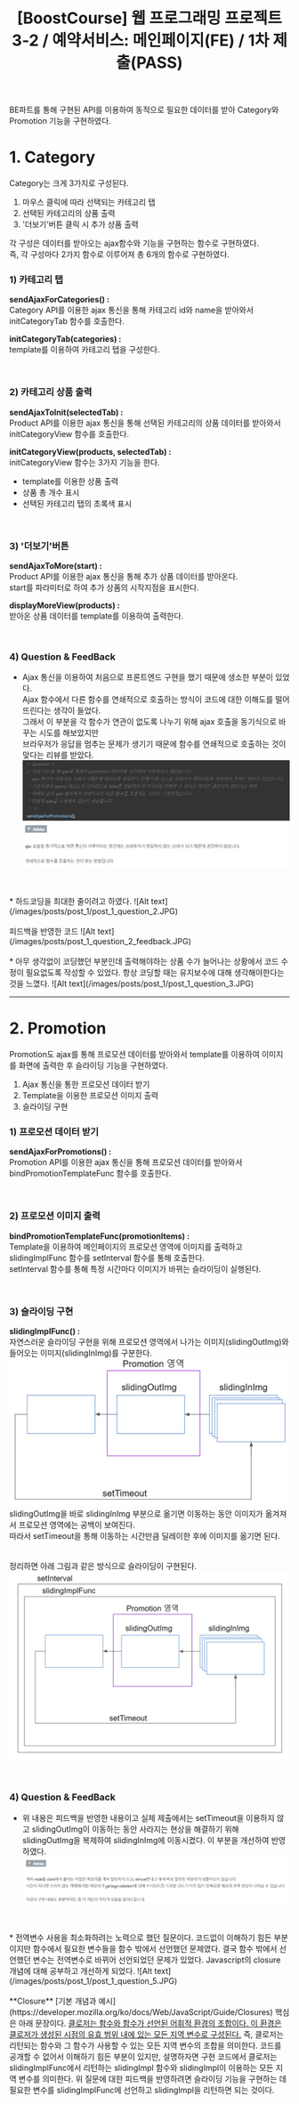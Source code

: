 ﻿---
layout: post
title: '[BoostCourse] 웹 프로그래밍 프로젝트 3-2 / 예약서비스: 메인페이지(FE) / 1차 제출(PASS)'
image: '/images/posts/boostcourse.JPG'
---



BE파트를 통해 구현된 API를 이용하여 동적으로 필요한 데이터를 받아 Category와 Promotion 기능을 구현하였다.  

# 1. Category

Category는 크게 3가지로 구성된다.  
1) 마우스 클릭에 따라 선택되는 카테고리 탭  
2) 선택된 카테고리의 상품 출력  
3) '더보기'버튼 클릭 시 추가 상품 출력  

각 구성은 데이터를 받아오는 ajax함수와 기능을 구현하는 함수로 구현하였다.  
즉, 각 구성마다 2가지 함수로 이루어져 총 6개의 함수로 구현하였다.  


### 1) 카테고리 탭
**sendAjaxForCategories() :**  
Category API를 이용한 ajax 통신을 통해 카테고리 id와 name을 받아와서 initCategoryTab 함수를 호출한다.

**initCategoryTab(categories) :**  
template를 이용하여 카테고리 탭을 구성한다.

<br/>

### 2) 카테고리 상품 출력
**sendAjaxToInit(selectedTab) :**  
Product API를 이용한 ajax 통신을 통해 선택된 카테고리의 상품 데이터를 받아와서 initCategoryView 함수를 호출한다.

**initCategoryView(products, selectedTab) :**  
initCategoryView 함수는 3가지 기능을 한다.
* template를 이용한 상품 출력
* 상품 총 개수 표시
* 선택된 카테고리 탭의 초록색 표시

<br/>

### 3) '더보기'버튼
**sendAjaxToMore(start) :**  
Product API를 이용한 ajax 통신을 통해 추가 상품 데이터를 받아온다.  
start를 파라미터로 하여 추가 상품의 시작지점을 표시한다.

**displayMoreView(products) :**  
받아온 상품 데이터를 template를 이용하여 출력한다.

<br/>

### 4) Question & FeedBack
* Ajax 통신을 이용하여 처음으로 프론트엔드 구현을 했기 때문에 생소한 부분이 있었다.  
Ajax 함수에서 다른 함수를 연쇄적으로 호출하는 방식이 코드에 대한 이해도를 떨어뜨린다는 생각이 들었다.  
그래서 이 부분을 각 함수가 연관이 없도록 나누기 위해 ajax 호출을 동기식으로 바꾸는 시도를 해보았지만   
브라우저가 응답을 멈추는 문제가 생기기 때문에 함수를 연쇄적으로 호출하는 것이 맞다는 리뷰를 받았다.  
![Alt text](/images/posts/post_1/post_1_question_1.JPG)
<br/>
<br/>
* 하드코딩을 최대한 줄이려고 하였다.
![Alt text](/images/posts/post_1/post_1_question_2.JPG)
<br/><br/>
피드백을 반영한 코드
![Alt text](/images/posts/post_1_question_2_feedback.JPG)
<br/>
<br/>
* 아무 생각없이 코딩했던 부분인데 출력해야하는 상품 수가 늘어나는 상황에서 코드 수정이 필요없도록 작성할 수 있었다.
항상 코딩할 때는 유지보수에 대해 생각해야한다는 것을 느꼈다.
![Alt text](/images/posts/post_1/post_1_question_3.JPG)



*****



# 2. Promotion

Promotion도 ajax를 통해 프로모션 데이터를 받아와서 template를 이용하여 이미지를 화면에 출력한 후 슬라이딩 기능을 구현하였다.  
1) Ajax 통신을 통한 프로모션 데이터 받기  
2) Template을 이용한 프로모션 이미지 출력  
3) 슬라이딩 구현  

### 1) 프로모션 데이터 받기
**sendAjaxForPromotions() :**  
Promotion API를 이용한 ajax 통신을 통해 프로모션 데이터를 받아와서 bindPromotionTemplateFunc 함수를 호출한다.

<br/>

### 2) 프로모션 이미지 출력
**bindPromotionTemplateFunc(promotionItems) :**  
Template을 이용하여 메인페이지의 프로모션 영역에 이미지를 출력하고 slidingImplFunc 함수를 setInterval 함수를 통해 호출한다.  
setInterval 함수를 통해 특정 시간마다 이미지가 바뀌는 슬라이딩이 실행된다. 

<br/>

### 3) 슬라이딩 구현
**slidingImplFunc() :**  
자연스러운 슬라이딩 구현을 위해 프로모션 영역에서 나가는 이미지(slidingOutImg)와 들어오는 이미지(slidingInImg)를 구분한다.  
![Alt text](/images/posts/post_1/post_1_promotion_1.JPG)
slidingOutImg을 바로 slidingInImg 부분으로 옮기면 이동하는 동안 이미지가 옮겨져서 프로모션 영역에는 공백이 보여진다.  
따라서 setTimeout을 통해 이동하는 시간만큼 딜레이한 후에 이미지를 옮기면 된다.  
<br/>
<br/>
정리하면 아래 그림과 같은 방식으로 슬라이딩이 구현된다.  
![Alt text](/images/posts/post_1/post_1_promotion_2.JPG)

<br/>

### 4) Question & FeedBack
* 위 내용은 피드백을 반영한 내용이고 실제 제출에서는 setTimeout을 이용하지 않고 slidingOutImg이 이동하는 동안 사라지는 현상을 해결하기 위해 
slidingOutImg을 복제하여 slidingInImg에 이동시켰다. 이 부분을 개선하여 반영하였다.  
![Alt text](/images/posts/post_1/post_1_question_4.JPG)
<br/>
<br/>
* 전역변수 사용을 최소화하려는 노력으로 했던 질문이다. 코드없이 이해하기 힘든 부분이지만 함수에서 필요한 변수들을 함수 밖에서 선언했던 문제였다.  
결국 함수 밖에서 선언했던 변수는 전역변수로 바뀌어 선언되었던 문제가 있었다.  
Javascript의 closure 개념에 대해 공부하고 개선하게 되었다.
![Alt text](/images/posts/post_1/post_1_question_5.JPG)
<br/>
<br/>
**Closure**  
 [기본 개념과 예시](https://developer.mozilla.org/ko/docs/Web/JavaScript/Guide/Closures)
 핵심은 아래 문장이다.  
 <u>클로저는 함수와 함수가 선언된 어휘적 환경의 조합이다. 이 환경은 클로저가 생성된 시점의 유효 범위 내에 있는 모든 지역 변수로 구성된다.</u>  
 즉, 클로저는 리턴되는 함수와 그 함수가 사용할 수 있는 모든 지역 변수의 조합을 의미한다.  
 코드를 공개할 수 없어서 이해하기 힘든 부분이 있지만, 설명하자면  
 구현 코드에서 클로저는 slidingImplFunc에서 리턴하는 slidingImpl 함수와 slidingImpl이 이용하는 모든 지역 변수를 의미한다.  
 위 질문에 대한 피드백을 반영하려면 슬라이딩 기능을 구현하는 데 필요한 변수를 slidingImplFunc에 선언하고 slidingImpl을 리턴하면 되는 것이다.
